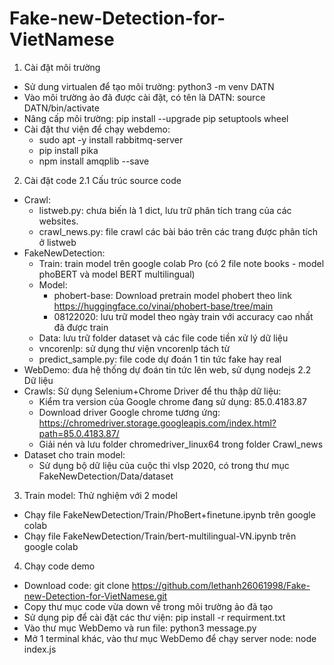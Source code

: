 # Fake-new-Detection-for-VietNamese
1. Cài đặt môi trường
- Sử dung virtualen để tạo môi trường:
	python3 -m venv DATN
- Vào môi trường ảo đã được cài đặt, có tên là DATN: 
	source DATN/bin/activate
- Nâng cấp môi trường: 
	pip install --upgrade pip setuptools wheel
- Cài đặt thư viện để chạy webdemo:
	+ sudo apt -y install rabbitmq-server
	+ pip install pika
	+ npm install amqplib  --save
2. Cài đặt code
2.1 Cấu trúc source code
- Crawl:
	+ listweb.py: chưa biến là 1 dict, lưu trữ phân tích trang của các websites.
	+ crawl_news.py: file crawl các bài báo trên các trang được phân tích ở listweb 
- FakeNewDetection:
	+ Train: train model trên google colab Pro (có 2 file note books - model phoBERT và model BERT multilingual)
	+ Model: 
		- phobert-base: Download pretrain model phobert theo link https://huggingface.co/vinai/phobert-base/tree/main
		- 08122020: lưu trữ model theo ngày train với accuracy cao nhất đã được train
	+ Data: lưu trữ folder dataset và các file code tiền xử lý dữ liệu
	+ vncorenlp: sử dụng thư viện vncorenlp tách từ
	+ predict_sample.py: file code dự đoán 1 tin tức fake hay real
- WebDemo: đưa hệ thống dự đoán tin tức lên web, sử dụng nodejs
2.2 Dữ liệu
- Crawls: 
	Sử dụng Selenium+Chrome Driver để thu thập dữ liệu:
	+ Kiểm tra version của Google chrome đang sử dụng: 85.0.4183.87
	+ Download driver Google chrome tương ứng: 
		https://chromedriver.storage.googleapis.com/index.html?path=85.0.4183.87/ 
	+ Giải nén và lưu folder chromedriver_linux64 trong folder Crawl_news
- Dataset cho train model:
	+ Sử dụng bộ dữ liệu của cuộc thi vlsp 2020, có trong thư mục FakeNewDetection/Data/dataset
3. Train model: Thử nghiệm với 2 model
- Chạy file FakeNewDetection/Train/PhoBert+finetune.ipynb trên google colab
- Chạy file FakeNewDetection/Train/bert-multilingual-VN.ipynb trên google colab
4. Chạy code demo
- Download code: git clone https://github.com/lethanh26061998/Fake-new-Detection-for-VietNamese.git
- Copy thư mục code vừa down về trong môi trường ảo đã tạo
- Sử dụng pip để cài đặt các thư viện: pip install -r requirment.txt
- Vào thư mục WebDemo và run file: python3 message.py
- Mở 1 terminal khác, vào thư mục WebDemo để chạy server node: node index.js

